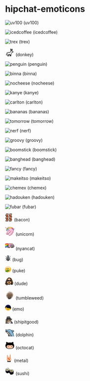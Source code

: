 hipchat-emoticons
=================


![uv100](src/uv100.gif) (uv100)

![icedcoffee](src/icedcoffee.gif) (icedcoffee)

![trex](src/trex.gif) (trex)

![donkey](src/donkey.png) (donkey)

![penguin](src/penguin.gif) (penguin)

![binna](src/binna.gif) (binna)

![nocheese](src/nocheese.gif) (nocheese)

![kanye](src/kanye.gif) (kanye)

![carlton](src/carlton.gif) (carlton)

![bananas](src/bananas.gif) (bananas)

![tomorrow](src/tomorrow.gif) (tomorrow)

![nerf](src/nerf.gif) (nerf)

![groovy](src/groovy.png) (groovy)

![boomstick](src/boomstick.png) (boomstick)

![banghead](src/banghead.gif) (banghead)

![fancy](src/fancy.gif) (fancy)

![makeitso](src/makeitso.gif) (makeitso)

![chemex](src/chemex.gif) (chemex)

![hadouken](src/hadouken.gif) (hadouken)

![fubar](src/fubar.gif) (fubar)

![bacon](src/bacon.png) (bacon)

![unicorn](src/unicorn.png) (unicorn)

![nyancat](src/nyancat.gif) (nyancat)

![bug](src/bug.gif) (bug)

![puke](src/puke.gif) (puke)

![dude](src/dude.png) (dude)

![tumbleweed](src/tumbleweed.gif) (tumbleweed)

![emo](src/emo.gif) (emo)

![shipitgood](src/shipitgood.png) (shipitgood)

![dolpin](src/dolphin.png) (dolphin)

![octocat](src/octocat.png) (octocat)

![metal](src/metal.png) (metal)

![sushi](src/sushi.png) (sushi)
